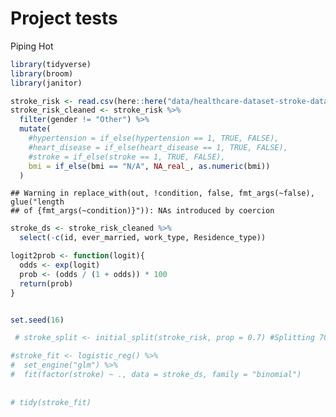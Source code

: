 Project tests
================
Piping Hot

``` r
library(tidyverse)
library(broom)
library(janitor)
```

``` r
stroke_risk <- read.csv(here::here("data/healthcare-dataset-stroke-data.csv"))
stroke_risk_cleaned <- stroke_risk %>%
  filter(gender != "Other") %>%
  mutate(
    #hypertension = if_else(hypertension == 1, TRUE, FALSE),
    #heart_disease = if_else(heart_disease == 1, TRUE, FALSE),
    #stroke = if_else(stroke == 1, TRUE, FALSE),
    bmi = if_else(bmi == "N/A", NA_real_, as.numeric(bmi))
  )
```

    ## Warning in replace_with(out, !condition, false, fmt_args(~false), glue("length
    ## of {fmt_args(~condition)}")): NAs introduced by coercion

``` r
stroke_ds <- stroke_risk_cleaned %>%
  select(-c(id, ever_married, work_type, Residence_type))

logit2prob <- function(logit){
  odds <- exp(logit)
  prob <- (odds / (1 + odds)) * 100
  return(prob)
}


set.seed(16)

 # stroke_split <- initial_split(stroke_risk, prop = 0.7) #Splitting 70% for training and 30% testing 

#stroke_fit <- logistic_reg() %>%
#  set_engine("glm") %>%
#  fit(factor(stroke) ~ ., data = stroke_ds, family = "binomial") 
  
  
# tidy(stroke_fit)
```
